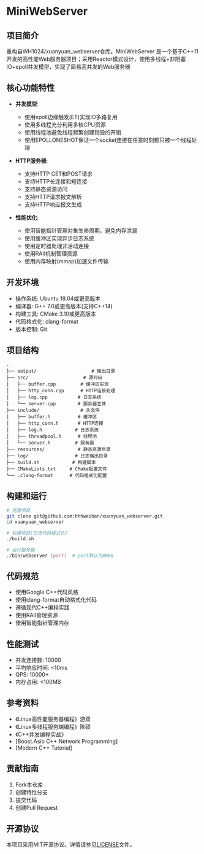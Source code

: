 # MiniWebServer

## 项目简介
重构自WH1024/xuanyuan_webserver仓库。MiniWebServer 是一个基于C++11开发的高性能Web服务器项目；采用Reactor模式设计，使用多线程+非阻塞IO+epoll并发模型，实现了简易高并发的Web服务器

## 核心功能特性
- **并发模型**: 
  - 使用epoll边缘触发(ET)实现IO多路复用
  - 使用多线程充分利用多核CPU资源
  - 使用线程池避免线程频繁创建销毁的开销
  - 使用EPOLLONESHOT保证一个socket连接在任意时刻都只被一个线程处理

- **HTTP服务器**:
  - 支持HTTP GET和POST请求
  - 支持HTTP长连接和短连接
  - 支持静态资源访问
  - 支持HTTP请求报文解析
  - 支持HTTP响应报文生成

- **性能优化**:
  - 使用智能指针管理对象生命周期，避免内存泄漏
  - 使用缓冲区实现异步日志系统
  - 使用定时器处理非活动连接
  - 使用RAII机制管理资源
  - 使用内存映射(mmap)加速文件传输

## 开发环境
- 操作系统: Ubuntu 18.04或更高版本
- 编译器: G++ 7.0或更高版本(支持C++14)
- 构建工具: CMake 3.10或更高版本
- 代码格式化: clang-format
- 版本控制: Git

## 项目结构
```
.
├── output/                    # 输出目录
├── src/                    # 源代码
│   ├── buffer.cpp         # 缓冲区实现
│   ├── http_conn.cpp      # HTTP连接处理
│   ├── log.cpp           # 日志系统
│   └── server.cpp        # 服务器主体
├── include/               # 头文件
│   ├── buffer.h          # 缓冲区
│   ├── http_conn.h       # HTTP连接
│   ├── log.h            # 日志系统
│   ├── threadpool.h      # 线程池
│   └── server.h         # 服务器
├── resources/            # 静态资源目录
├── log/                 # 日志输出目录
├── build.sh            # 构建脚本
├── CMakeLists.txt     # CMake配置文件
└── .clang-format      # 代码格式化配置
```

## 构建和运行
```bash
# 克隆项目
git clone git@github.com:hhhweihan/xuanyuan_webserver.git
cd xuanyuan_webserver

# 构建项目(包含代码格式化)
./build.sh

# 运行服务器
./bin/webserver [port]  # port默认为8080
```

## 代码规范
- 使用Google C++代码风格
- 使用clang-format自动格式化代码
- 遵循现代C++编程实践
- 使用RAII管理资源
- 使用智能指针管理内存

## 性能测试
- 并发连接数: 10000
- 平均响应时间: <10ms
- QPS: 10000+
- 内存占用: <100MB


## 参考资料
- 《Linux高性能服务器编程》游双
- 《Linux多线程服务端编程》陈硕
- 《C++并发编程实战》
- [Boost.Asio C++ Network Programming]
- [Modern C++ Tutorial]

## 贡献指南
1. Fork本仓库
2. 创建特性分支
3. 提交代码
4. 创建Pull Request

## 开源协议
本项目采用MIT开源协议。详情请参见[LICENSE](LICENSE)文件。

